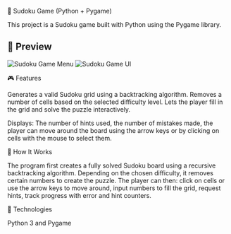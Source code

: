 🧩 Sudoku Game (Python + Pygame)

This project is a Sudoku game built with Python using the Pygame library.

## 📸 Preview

![Sudoku Game Menu](assets/menu.jpg)
![Sudoku Game UI](assets/game.jpg)

🎮 Features

Generates a valid Sudoku grid using a backtracking algorithm.
Removes a number of cells based on the selected difficulty level.
Lets the player fill in the grid and solve the puzzle interactively.

Displays:
The number of hints used, the number of mistakes made, the player can move around the board using the arrow keys or by clicking on cells with the mouse to select them.

🧠 How It Works

The program first creates a fully solved Sudoku board using a recursive backtracking algorithm.
Depending on the chosen difficulty, it removes certain numbers to create the puzzle.
The player can then:
click on cells or use the arrow keys to move around, input numbers to fill the grid, request hints, track progress with error and hint counters.

🚀 Technologies

Python 3 and
Pygame
